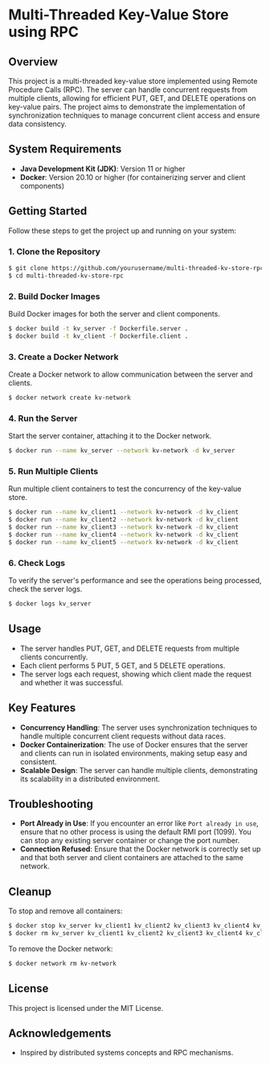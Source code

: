 # Multi-Threaded Key-Value Store using RPC

## Overview
This project is a multi-threaded key-value store implemented using Remote Procedure Calls (RPC). The server can handle concurrent requests from multiple clients, allowing for efficient PUT, GET, and DELETE operations on key-value pairs. The project aims to demonstrate the implementation of synchronization techniques to manage concurrent client access and ensure data consistency.

## System Requirements
- **Java Development Kit (JDK)**: Version 11 or higher
- **Docker**: Version 20.10 or higher (for containerizing server and client components)

## Getting Started
Follow these steps to get the project up and running on your system:

### 1. Clone the Repository
```bash
$ git clone https://github.com/yourusername/multi-threaded-kv-store-rpc.git
$ cd multi-threaded-kv-store-rpc
```

### 2. Build Docker Images
Build Docker images for both the server and client components.
```bash
$ docker build -t kv_server -f Dockerfile.server .
$ docker build -t kv_client -f Dockerfile.client .
```

### 3. Create a Docker Network
Create a Docker network to allow communication between the server and clients.
```bash
$ docker network create kv-network
```

### 4. Run the Server
Start the server container, attaching it to the Docker network.
```bash
$ docker run --name kv_server --network kv-network -d kv_server
```

### 5. Run Multiple Clients
Run multiple client containers to test the concurrency of the key-value store.
```bash
$ docker run --name kv_client1 --network kv-network -d kv_client
$ docker run --name kv_client2 --network kv-network -d kv_client
$ docker run --name kv_client3 --network kv-network -d kv_client
$ docker run --name kv_client4 --network kv-network -d kv_client
$ docker run --name kv_client5 --network kv-network -d kv_client
```

### 6. Check Logs
To verify the server's performance and see the operations being processed, check the server logs.
```bash
$ docker logs kv_server
```

## Usage
- The server handles PUT, GET, and DELETE requests from multiple clients concurrently.
- Each client performs 5 PUT, 5 GET, and 5 DELETE operations.
- The server logs each request, showing which client made the request and whether it was successful.

## Key Features
- **Concurrency Handling**: The server uses synchronization techniques to handle multiple concurrent client requests without data races.
- **Docker Containerization**: The use of Docker ensures that the server and clients can run in isolated environments, making setup easy and consistent.
- **Scalable Design**: The server can handle multiple clients, demonstrating its scalability in a distributed environment.

## Troubleshooting
- **Port Already in Use**: If you encounter an error like `Port already in use`, ensure that no other process is using the default RMI port (1099). You can stop any existing server container or change the port number.
- **Connection Refused**: Ensure that the Docker network is correctly set up and that both server and client containers are attached to the same network.

## Cleanup
To stop and remove all containers:
```bash
$ docker stop kv_server kv_client1 kv_client2 kv_client3 kv_client4 kv_client5
$ docker rm kv_server kv_client1 kv_client2 kv_client3 kv_client4 kv_client5
```
To remove the Docker network:
```bash
$ docker network rm kv-network
```

## License
This project is licensed under the MIT License.

## Acknowledgements
- Inspired by distributed systems concepts and RPC mechanisms.

